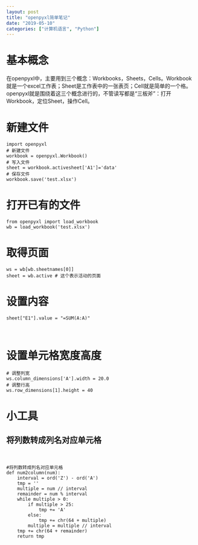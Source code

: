 ```yaml
---
layout: post
title: "openpyxl简单笔记"
date: "2019-05-10"
categories: ["计算机语言", "Python"]
---
```


# 基本概念

在openpyxl中，主要用到三个概念：Workbooks，Sheets，Cells。Workbook就是一个excel工作表；Sheet是工作表中的一张表页；Cell就是简单的一个格。openpyxl就是围绕着这三个概念进行的，不管读写都是“三板斧”：打开Workbook，定位Sheet，操作Cell。

# 新建文件

```
import openpyxl
# 新建文件
workbook = openpyxl.Workbook() 
# 写入文件
sheet = workbook.activesheet['A1']='data'
# 保存文件 
workbook.save('test.xlsx')

```

# 打开已有的文件

```
from openpyxl import load_workbook
wb = load_workbook('test.xlsx')

```

# 取得页面

```
ws = wb[wb.sheetnames[0]]
sheet = wb.active # 这个表示活动的页面

```

# 设置内容

```
sheet["E1"].value = "=SUM(A:A)"

```

 

# 设置单元格宽度高度

```
# 调整列宽
ws.column_dimensions['A'].width = 20.0
# 调整行高
ws.row_dimensions[1].height = 40

```

# 小工具

## 将列数转成列名对应单元格

 

```
#将列数转成列名对应单元格
def num2column(num):
    interval = ord('Z') - ord('A')
    tmp = ''
    multiple = num // interval
    remainder = num % interval
    while multiple > 0:
        if multiple > 25:
            tmp += 'A'
        else:
            tmp += chr(64 + multiple)
        multiple = multiple // interval
    tmp += chr(64 + remainder)
    return tmp

```
